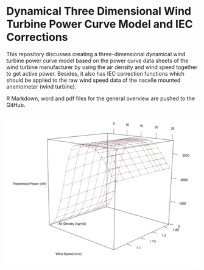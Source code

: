# Dynamical Three Dimensional Wind Turbine Power Curve Model and IEC Corrections

This repository discusses creating a three-dimensional dynamical wind turbine power curve model based on the power curve data sheets of the wind turbine manufacturer by using the air density and wind speed together to get active power. Besides, it also has IEC correction functions which should be applied to the raw wind speed data of the nacelle mounted anemometer (wind turbine).

R Markdown, word and pdf files for the general overview are pushed to the GitHub.

![3D_Fitted_Surface](figures/second_3d_fitted.png)
